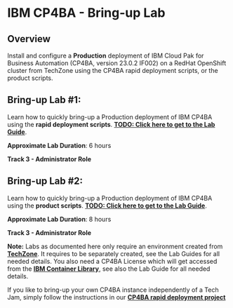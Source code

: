 # IBM CP4BA - Bring-up Lab

## Overview

Install and configure a **Production** deployment of IBM Cloud Pak for Business Automation (CP4BA, version 23.0.2 IF002) on a RedHat OpenShift cluster from TechZone using the CP4BA rapid deployment scripts, or the product scripts.

## Bring-up Lab #1:

Learn how to quickly bring-up a Production deployment of IBM CP4BA using the **rapid deployment scripts**. **[TODO: Click here to get to the Lab Guide](TODO)**.

**Approximate Lab Duration**: 6 hours

**Track 3 - Administrator Role**

## Bring-up Lab #2:

Learn how to quickly bring-up a Production deployment of IBM CP4BA using the **product scripts**. **[TODO: Click here to get to the Lab Guide](TODO)**.

**Approximate Lab Duration**: 8 hours

**Track 3 - Administrator Role**



**Note:** Labs as documented here only require an environment created from **[TechZone](https://techzone.ibm.com/collection/ibm-cloud-pak-for-business-automation-demos-and-labs-bring-up-lab)**. It requires to be separately created, see the Lab Guides for all needed details. You also need a CP4BA License which will get accessed from the **[IBM Container Library](https://myibm.ibm.com/products-services/containerlibrary)**, see also the Lab Guide for all needed details.

If you like to bring-up your own CP4BA instance independently of a Tech Jam, simply follow the instructions in our **[CP4BA rapid deployment project](https://github.com/IBM/cp4ba-rapid-deployment)**
